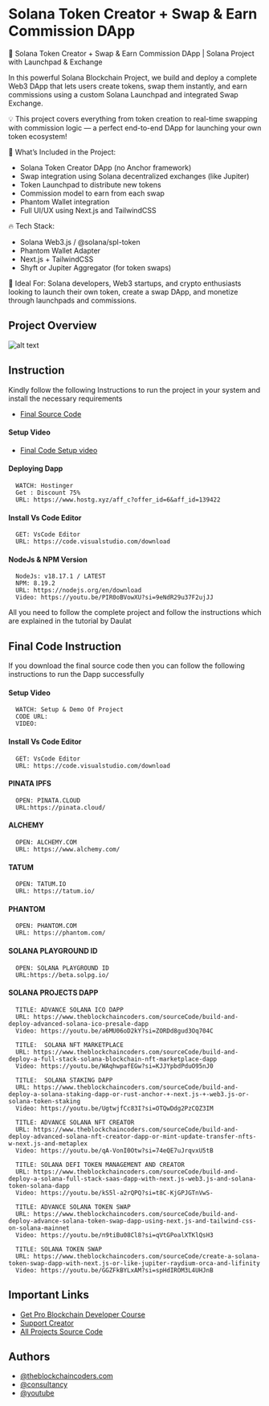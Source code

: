 # Solana Token Creator + Swap & Earn Commission DApp

🚀 Solana Token Creator + Swap & Earn Commission DApp | Solana Project with Launchpad & Exchange

In this powerful Solana Blockchain Project, we build and deploy a complete Web3 DApp that lets users create tokens, swap them instantly, and earn commissions using a custom Solana Launchpad and integrated Swap Exchange.

💡 This project covers everything from token creation to real-time swapping with commission logic — a perfect end-to-end DApp for launching your own token ecosystem!

🔧 What’s Included in the Project:

- Solana Token Creator DApp (no Anchor framework)
- Swap integration using Solana decentralized exchanges (like Jupiter)
- Token Launchpad to distribute new tokens
- Commission model to earn from each swap
- Phantom Wallet integration
- Full UI/UX using Next.js and TailwindCSS

🔥 Tech Stack:

- Solana Web3.js / @solana/spl-token
- Phantom Wallet Adapter
- Next.js + TailwindCSS
- Shyft or Jupiter Aggregator (for token swaps)

💼 Ideal For:
Solana developers, Web3 startups, and crypto enthusiasts looking to launch their own token, create a swap DApp, and monetize through launchpads and commissions.

## Project Overview

![alt text](https://www.daulathussain.com/wp-content/uploads/2025/05/Solana-Token-Creator-Swap-Earn-Commission-DApp-Solana-Project-with-Launchpad-Exchange.jpg)

## Instruction

Kindly follow the following Instructions to run the project in your system and install the necessary requirements

- [Final Source Code](https://www.theblockchaincoders.com/sourceCode/solana-token-creator-+-swap-and-earn-commission-dapp-or-solana-project-with-launchpad-and-exchange)

#### Setup Video

- [Final Code Setup video](https://youtu.be/WjEfsq-knII?si=53nBJkJMbBb5Fd0N)

#### Deploying Dapp

```
  WATCH: Hostinger
  Get : Discount 75%
  URL: https://www.hostg.xyz/aff_c?offer_id=6&aff_id=139422
```

#### Install Vs Code Editor

```
  GET: VsCode Editor
  URL: https://code.visualstudio.com/download
```

#### NodeJs & NPM Version

```
  NodeJs: v18.17.1 / LATEST
  NPM: 8.19.2
  URL: https://nodejs.org/en/download
  Video: https://youtu.be/PIR0oBVowXU?si=9eNdR29u37F2ujJJ
```

All you need to follow the complete project and follow the instructions which are explained in the tutorial by Daulat

## Final Code Instruction

If you download the final source code then you can follow the following instructions to run the Dapp successfully

#### Setup Video

```
  WATCH: Setup & Demo Of Project
  CODE URL:
  VIDEO:
```

#### Install Vs Code Editor

```
  GET: VsCode Editor
  URL: https://code.visualstudio.com/download
```

#### PINATA IPFS

```
  OPEN: PINATA.CLOUD
  URL:https://pinata.cloud/
```

#### ALCHEMY

```
  OPEN: ALCHEMY.COM
  URL: https://www.alchemy.com/
```

#### TATUM

```
  OPEN: TATUM.IO
  URL: https://tatum.io/
```

#### PHANTOM

```
  OPEN: PHANTOM.COM
  URL: https://phantom.com/
```

#### SOLANA PLAYGROUND ID

```
  OPEN: SOLANA PLAYGROUND ID
  URL:https://beta.solpg.io/
```

#### SOLANA PROJECTS DAPP

```
  TITLE: ADVANCE SOLANA ICO DAPP
  URL: https://www.theblockchaincoders.com/sourceCode/build-and-deploy-advanced-solana-ico-presale-dapp
  Video: https://youtu.be/a6MU06oD2kY?si=ZORDd8gud3Oq704C
```

```
  TITLE:  SOLANA NFT MARKETPLACE
  URL: https://www.theblockchaincoders.com/sourceCode/build-and-deploy-a-full-stack-solana-blockchain-nft-marketplace-dapp
  Video: https://youtu.be/WAqhwpafEGw?si=KJJYpbdPduO95nJ0
```

```
  TITLE:  SOLANA STAKING DAPP
  URL: https://www.theblockchaincoders.com/sourceCode/build-and-deploy-a-solana-staking-dapp-or-rust-anchor-+-next.js-+-web3.js-or-solana-token-staking
  Video: https://youtu.be/UgtwjfCc83I?si=OTQwDdg2PzCQZ3IM
```

```
  TITLE: ADVANCE SOLANA NFT CREATOR
  URL: https://www.theblockchaincoders.com/sourceCode/build-and-deploy-advanced-solana-nft-creator-dapp-or-mint-update-transfer-nfts-w-next.js-and-metaplex
  Video: https://youtu.be/qA-VonI0Otw?si=74eQE7uJrqvxU5tB
```

```
  TITLE: SOLANA DEFI TOKEN MANAGEMENT AND CREATOR
  URL: https://www.theblockchaincoders.com/sourceCode/build-and-deploy-a-solana-full-stack-saas-dapp-with-next.js-web3.js-and-solana-token-solana-dapp
  Video: https://youtu.be/kS5l-a2rQPQ?si=t8C-KjGPJGTnVwS-
```

```
  TITLE: ADVANCE SOLANA TOKEN SWAP
  URL: https://www.theblockchaincoders.com/sourceCode/build-and-deploy-advance-solana-token-swap-dapp-using-next.js-and-tailwind-css-on-solana-mainnet
  Video: https://youtu.be/n9tiBu08Cl8?si=qVtGPoalXTKlQsH3
```

```
  TITLE: SOLANA TOKEN SWAP
  URL: https://www.theblockchaincoders.com/sourceCode/create-a-solana-token-swap-dapp-with-next.js-or-like-jupiter-raydium-orca-and-lifinity
  Video: https://youtu.be/GGZFkBYLxAM?si=spHdIROM3L4UHJnB
```

## Important Links

- [Get Pro Blockchain Developer Course](https://www.theblockchaincoders.com/pro-nft-marketplace)
- [Support Creator](https://bit.ly/Support-Creator)
- [All Projects Source Code](https://www.theblockchaincoders.com/SourceCode)

## Authors

- [@theblockchaincoders.com](https://www.theblockchaincoders.com/)
- [@consultancy](https://www.theblockchaincoders.com/consultancy)
- [@youtube](https://www.youtube.com/@daulathussain)
